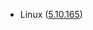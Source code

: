 - Linux ([5.10.165](https://git.kernel.org/pub/scm/linux/kernel/git/stable/linux.git/tag/?h=v5.10.165))
